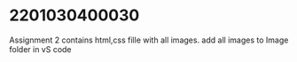 # 2201030400030

Assignment 2 contains html,css fille with all images.
add all images to Image folder in vS code 
